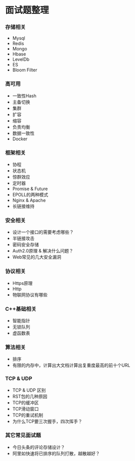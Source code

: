 # 面试题整理

### 存储相关
* Mysql
* Redis
* Mongo
* Hbase
* LevelDb
* ES
* Bloom Filter
### 高可用
* 一致性Hash
* 主备切换
* 集群
* 扩容
* 缩容
* 负责均衡
* 数据一致性
* Docker

### 框架相关
* 协程
* 状态机
* 惊群效应
* 定时器
* Promise & Future
* EPOLL的两种模式
* Nginx & Apache
* 长链接维持

### 安全相关
* 设计一个接口的需要考虑哪些？
* 半链接攻击
* 密码安全存储
* Auth2.0原理 & 解决什么问题？
* Web常见的几大安全漏洞

### 协议相关
* Https原理 
* Http
* 物联网协议有哪些

### C++基础相关
* 智能指针
* 无锁队列
* 虚函数表

### 算法相关
* 排序
* 有限的内存中，计算出大文档计算出复重度最高的前十个URL

### TCP & UDP
* TCP & UDP 区别
* RST包的几种原因
* TCP的缓冲区
* TCP滑动窗口
* TCP的重试机制
* 为什么TCP要三次握手，四次挥手？

### 其它常见面试题
* 今日头条的评论存储设计？
* 阿里如快速将已排序的队列打散，越散越好？
